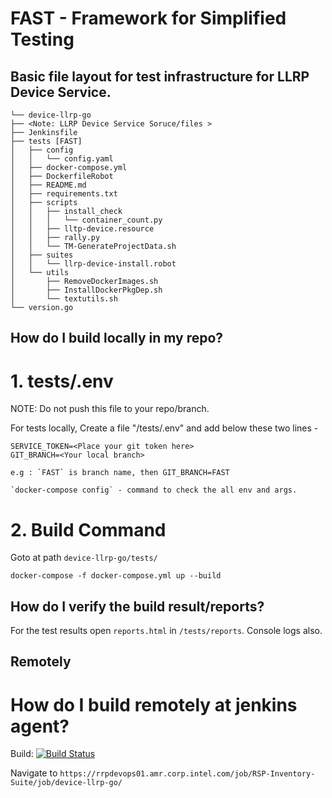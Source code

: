 # FAST - Framework for Simplified Testing

## Basic file layout for test infrastructure for LLRP Device Service.

```
└── device-llrp-go
├── <Note: LLRP Device Service Soruce/files >
├── Jenkinsfile
├── tests [FAST]
│   ├── config
│   │   └── config.yaml
│   ├── docker-compose.yml
│   ├── DockerfileRobot
│   ├── README.md
│   ├── requirements.txt
│   ├── scripts
│   │   ├── install_check
│   │   │   └── container_count.py
│   │   ├── lltp-device.resource
│   │   ├── rally.py
│   │   └── TM-GenerateProjectData.sh
│   ├── suites
│   │   └── llrp-device-install.robot
│   └── utils
│       ├── RemoveDockerImages.sh
│       ├── InstallDockerPkgDep.sh
│       └── textutils.sh
└── version.go
```

## How do I build locally in my repo?

# 1. tests/.env 
NOTE: Do not push this file to your repo/branch.
    
For tests locally, Create a file "/tests/.env" and add below these two lines -

    SERVICE_TOKEN=<Place your git token here>
    GIT_BRANCH=<Your local branch>

    e.g : `FAST` is branch name, then GIT_BRANCH=FAST

    `docker-compose config` - command to check the all env and args.


# 2. Build Command 

  Goto at path `device-llrp-go/tests/`

  `docker-compose -f docker-compose.yml up --build`


## How do I verify the build result/reports?

  For the test results open `reports.html` in `/tests/reports`.
  Console logs also.



## Remotely
# How do I build remotely at jenkins agent?
 
Build: [![Build Status](https://rrpdevops01.amr.corp.intel.com/job/RSP-Inventory-Suite/job/device-llrp-go/view/change-requests/job/PR-3/)](https://rrpdevops01.amr.corp.intel.com/job/RSP-Inventory-Suite/job/device-llrp-go/view/change-requests/job/PR-3/)

Navigate to `https://rrpdevops01.amr.corp.intel.com/job/RSP-Inventory-Suite/job/device-llrp-go/`
